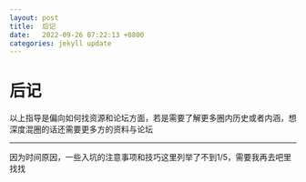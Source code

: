 ```yaml
---
layout: post
title:  后记
date:   2022-09-26 07:22:13 +0800
categories: jekyll update
---
```

# 后记
以上指导是偏向如何找资源和论坛方面，若是需要了解更多圈内历史或者内涵，想深度混圈的话还需要更多方的资料与论坛

---
因为时间原因，一些入坑的注意事项和技巧这里列举了不到1/5，需要我再去吧里找找
